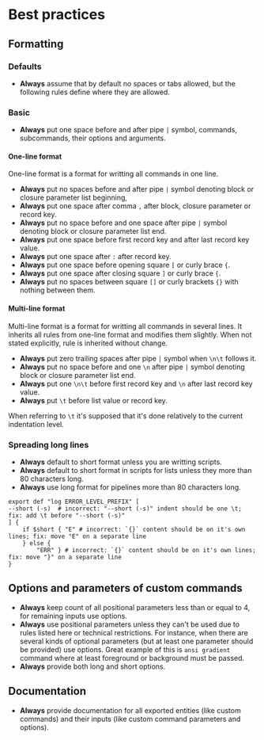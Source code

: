 # Best practices

## Formatting

### Defaults

- **Always** assume that by default no spaces or tabs allowed, but the following rules define where they are allowed.

### Basic

- **Always** put one space before and after pipe `|` symbol, commands, subcommands, their options and arguments.

#### One-line format

One-line format is a format for writting all commands in one line.

- **Always** put no spaces before and after pipe `|` symbol denoting block or closure parameter list beginning,
- **Always** put one space after comma `,` after block, closure parameter or record key.
- **Always** put no space before and one space after pipe `|` symbol denoting block or closure parameter list end.
- **Always** put one space before first record key and after last record key value.
- **Always** put one space after `:` after record key.
- **Always** put one space before opening square `[` or curly brace `{`.
- **Always** put one space after closing square `]` or curly brace `{`.
- **Always** put no spaces between square `[]` or curly brackets `{}` with nothing between them.

#### Multi-line format

Multi-line format is a format for writting all commands in several lines. It inherits all rules from one-line format
and modifies them slightly. When not stated explicitly, rule is inherited without change.

- **Always** put zero trailing spaces after pipe `|` symbol when `\n\t` follows it.
- **Always** put no space before and one `\n` after pipe `|` symbol denoting block or closure parameter list end.
- **Always** put one `\n\t` before first record key and `\n` after last record key value.
- **Always** put `\t` before list value or record key.

When referring to `\t` it's supposed that it's done relatively to the current indentation level.

### Spreading long lines

- **Always** default to short format unless you are writting scripts.
- **Always** default to short format in scripts for lists unless they more than 80 characters long.
- **Always** use long format for pipelines more than 80 characters long.

```nushell
export def "log ERROR_LEVEL_PREFIX" [
--short (-s)  # incorrect: "--short (-s)" indent should be one \t; fix: add \t before "--short (-s)"
] {
    if $short { "E" # incorrect: `{}` content should be on it's own lines; fix: move "E" on a separate line
    } else {
        "ERR" } # incorrect: `{}` content should be on it's own lines; fix: move "}" on a separate line
}
```

## Options and parameters of custom commands

- **Always** keep count of all positional parameters less than or equal to 4, for remaining inputs use options.
- **Always** use positional parameters unless they can't be used due to rules listed here or technical restrictions.
  For instance, when there are several kinds of optional parameters (but at least one parameter should be provided)
  use options. Great example of this is `ansi gradient` command where at least foreground or background must be passed.
- **Always** provide both long and short options.

## Documentation

- **Always** provide documentation for all exported entities (like custom commands) and their
  inputs (like custom command parameters and options).

